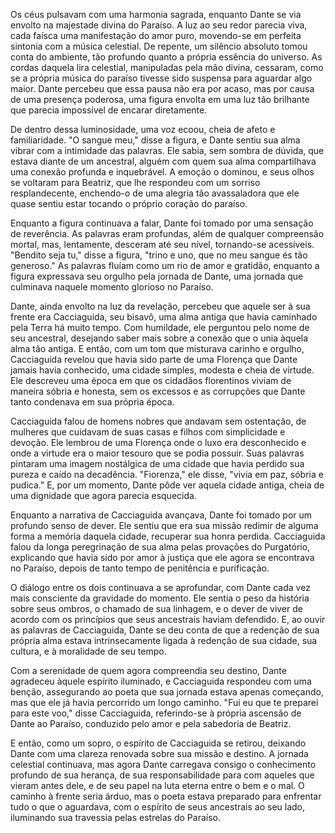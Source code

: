 Os céus pulsavam com uma harmonia sagrada, enquanto Dante se via envolto na majestade divina do Paraíso. A luz ao seu redor parecia viva, cada faísca uma manifestação do amor puro, movendo-se em perfeita sintonia com a música celestial. De repente, um silêncio absoluto tomou conta do ambiente, tão profundo quanto a própria essência do universo. As cordas daquela lira celestial, manipuladas pela mão divina, cessaram, como se a própria música do paraíso tivesse sido suspensa para aguardar algo maior. Dante percebeu que essa pausa não era por acaso, mas por causa de uma presença poderosa, uma figura envolta em uma luz tão brilhante que parecia impossível de encarar diretamente.

De dentro dessa luminosidade, uma voz ecoou, cheia de afeto e familiaridade. "O sangue meu," disse a figura, e Dante sentiu sua alma vibrar com a intimidade das palavras. Ele sabia, sem sombra de dúvida, que estava diante de um ancestral, alguém com quem sua alma compartilhava uma conexão profunda e inquebrável. A emoção o dominou, e seus olhos se voltaram para Beatriz, que lhe respondeu com um sorriso resplandecente, enchendo-o de uma alegria tão avassaladora que ele quase sentiu estar tocando o próprio coração do paraíso.

Enquanto a figura continuava a falar, Dante foi tomado por uma sensação de reverência. As palavras eram profundas, além de qualquer compreensão mortal, mas, lentamente, desceram até seu nível, tornando-se acessíveis. "Bendito seja tu," disse a figura, "trino e uno, que no meu sangue és tão generoso." As palavras fluíam como um rio de amor e gratidão, enquanto a figura expressava seu orgulho pela jornada de Dante, uma jornada que culminava naquele momento glorioso no Paraíso.

Dante, ainda envolto na luz da revelação, percebeu que aquele ser à sua frente era Cacciaguida, seu bisavô, uma alma antiga que havia caminhado pela Terra há muito tempo. Com humildade, ele perguntou pelo nome de seu ancestral, desejando saber mais sobre a conexão que o unia àquela alma tão antiga. E então, com um tom que misturava carinho e orgulho, Cacciaguida revelou que havia sido parte de uma Florença que Dante jamais havia conhecido, uma cidade simples, modesta e cheia de virtude. Ele descreveu uma época em que os cidadãos florentinos viviam de maneira sóbria e honesta, sem os excessos e as corrupções que Dante tanto condenava em sua própria época.

Cacciaguida falou de homens nobres que andavam sem ostentação, de mulheres que cuidavam de suas casas e filhos com simplicidade e devoção. Ele lembrou de uma Florença onde o luxo era desconhecido e onde a virtude era o maior tesouro que se podia possuir. Suas palavras pintaram uma imagem nostálgica de uma cidade que havia perdido sua pureza e caído na decadência. "Fiorenza," ele disse, "vivia em paz, sóbria e pudica." E, por um momento, Dante pôde ver aquela cidade antiga, cheia de uma dignidade que agora parecia esquecida.

Enquanto a narrativa de Cacciaguida avançava, Dante foi tomado por um profundo senso de dever. Ele sentiu que era sua missão redimir de alguma forma a memória daquela cidade, recuperar sua honra perdida. Cacciaguida falou da longa peregrinação de sua alma pelas provações do Purgatório, explicando que havia sido por amor à justiça que ele agora se encontrava no Paraíso, depois de tanto tempo de penitência e purificação.

O diálogo entre os dois continuava a se aprofundar, com Dante cada vez mais consciente da gravidade do momento. Ele sentia o peso da história sobre seus ombros, o chamado de sua linhagem, e o dever de viver de acordo com os princípios que seus ancestrais haviam defendido. E, ao ouvir as palavras de Cacciaguida, Dante se deu conta de que a redenção de sua própria alma estava intrinsecamente ligada à redenção de sua cidade, sua cultura, e à moralidade de seu tempo.

Com a serenidade de quem agora compreendia seu destino, Dante agradeceu àquele espírito iluminado, e Cacciaguida respondeu com uma benção, assegurando ao poeta que sua jornada estava apenas começando, mas que ele já havia percorrido um longo caminho. "Fui eu que te preparei para este voo," disse Cacciaguida, referindo-se à própria ascensão de Dante ao Paraíso, conduzido pelo amor e pela sabedoria de Beatriz.

E então, como um sopro, o espírito de Cacciaguida se retirou, deixando Dante com uma clareza renovada sobre sua missão e destino. A jornada celestial continuava, mas agora Dante carregava consigo o conhecimento profundo de sua herança, de sua responsabilidade para com aqueles que vieram antes dele, e de seu papel na luta eterna entre o bem e o mal. O caminho à frente seria árduo, mas o poeta estava preparado para enfrentar tudo o que o aguardava, com o espírito de seus ancestrais ao seu lado, iluminando sua travessia pelas estrelas do Paraíso.